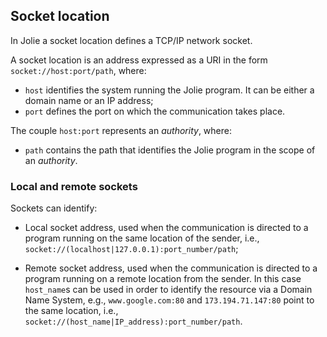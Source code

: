 ## Socket location

In Jolie a socket location defines a TCP/IP network socket. 

A socket location is an address expressed as a URI in the form `socket://host:port/path`, where:

- `host` identifies the system running the Jolie program. It can be either a domain name or an IP address;
- `port` defines the port on which the communication takes place.

The couple `host:port` represents an *authority*, where:

- `path` contains the path that identifies the Jolie program in the scope of an *authority*.

### Local and remote sockets

Sockets can identify:

- Local socket address, used when the communication is directed to a program running on the same location of the sender, i.e., <br> `socket://(localhost|127.0.0.1):port_number/path`;

- Remote socket address, used when the communication is directed to a program running on a remote location from the sender. In this case `host_name`s can be used in order to identify the resource via a Domain Name System, e.g., `www.google.com:80` and `173.194.71.147:80` point to the same location, i.e., <br> `socket://(host_name|IP_address):port_number/path`.
